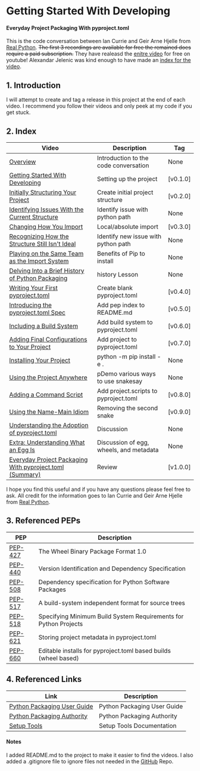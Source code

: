 # Getting Started With Developing
#### Everyday Project Packaging With pyproject.toml

This is the code conversation between Ian Currie and Geir Arne Hjelle from [Real Python](https://realpython.com).  ~~The first 3 recordings are available for free the remained does require a paid subscription.~~  They have realeasd the [enitre video](https://www.youtube.com/watch?v=v6tALyc4C10) for free on youtube!  Alexandar Jelenic was kind enough to have made an [index for the video](https://github.com/glnnlhmn/snakesay/blob/main/VIDEO_INDEX.md).


## 1. Introduction
I will attempt to create and tag a release in this project at the end of each video. I recommend you follow their videos and only peek at my code if you get stuck.

## 2. Index

| Video                                                                                                                             | Description                             | Tag      |
|-----------------------------------------------------------------------------------------------------------------------------------|-----------------------------------------|----------|
| [Overview](https://realpython.com/lessons/packaging-with-pyproject-toml-overview/)                                                | Introduction to the code conversation   | None     |
| [Getting Started With Developing](https://realpython.com/lessons/getting-started-with-developing/)                                | Setting up the project                  | [v0.1.0] |
| [Initially Structuring Your Project](https://realpython.com/lessons/initially-structuring-your-project/)                          | Create initial project structure        | [v0.2.0] |
| [Identifying Issues With the Current Structure](https://realpython.com/lessons/adding-dependencies/)                              | Identify issue with python path         | None     |
| [Changing How You Import](https://realpython.com/lessons/changing-how-you-import/)                                                | Local/absolute import                   | [v0.3.0] |
| [Recognizing How the Structure Still Isn't Ideal](https://realpython.com/lessons/structure-still-isnt-ideal/)                     | Identify new issue with python path     | None     |
| [Playing on the Same Team as the Import System](https://realpython.com/lessons/same-team-as-import-system/)                       | Benefits of Pip to install              | None     |
| [Delving Into a Brief History of Python Packaging](https://realpython.com/lessons/history-of-python-packaging/)                   | history Lesson                          | None     |
| [Writing Your First pyproject.toml](https://realpython.com/lessons/your-first-pyproject-toml/)                                    | Create blank pyproject.toml             | [v0.4.0] |
| [Introducing the pyproject.toml Spec](https://realpython.com/lessons/pyproject-toml-spec/)                                        | Add pep index to README.md              | [v0.5.0] |
| [Including a Build System](https://realpython.com/lessons/including-a-build-system/)                                              | Add build system to pyproject.toml      | [v0.6.0] |
| [Adding Final Configurations to Your Project](https://realpython.com/lessons/final-project-configurations/)                       | Add project to pyproject.toml           | [v0.7.0] |
| [Installing Your Project](https://realpython.com/lessons/installing-your-project/)                                                | python -m pip install -e .              | None     |
| [Using the Project Anywhere](https://realpython.com/lessons/using-the-project-anywhere/)                                          | pDemo various ways to use snakesay      | None     |
| [Adding a Command Script](https://realpython.com/lessons/adding-a-command-script/)                                                | Add project.scripts to pyproject.toml   | [v0.8.0] |
| [Using the Name-Main Idiom](https://realpython.com/lessons/using-the-name-main-idiom/)                                            | Removing the second snake               | [v0.9.0] |
| [Understanding the Adoption of pyproject.toml](https://realpython.com/lessons/adoption-of-pyproject-toml/)                        | Discussion                              | None     |
| [Extra: Understanding What an Egg Is](https://realpython.com/lessons/what-an-egg-is/)                                             | Discussion of egg, wheels, and metadata | None     |
| [Everyday Project Packaging With pyproject.toml (Summary)](https://realpython.com/lessons/packaging-with-pyproject-toml-summary/) | Review                                  | [v1.0.0] |

I hope you find this useful and if you have any questions please feel free to ask. All credit for the information goes to Ian Currie and Geir Arne Hjelle from [Real Python](https://realpython.com).

## 3. Referenced PEPs
| PEP                                          | Description                                                      |
|----------------------------------------------|------------------------------------------------------------------|
| [PEP-427](https://peps.python.org/pep-0427/) | The Wheel Binary Package Format 1.0                              |
| [PEP-440](https://peps.python.org/pep-0440/) | Version Identification and Dependency Specification              |
| [PEP-508](https://peps.python.org/pep-0508/) | Dependency specification for Python Software Packages            |
| [PEP-517](https://peps.python.org/pep-0517/) | A build-system independent format for source trees               |
| [PEP-518](https://peps.python.org/pep-0518/) | Specifying Minimum Build System Requirements for Python Projects |
| [PEP-621](https://peps.python.org/pep-0621/) | Storing project metadata in pyproject.toml                       |
| [PEP-660](https://peps.python.org/pep-0660/) | Editable installs for pyproject.toml based builds (wheel based)  |

## 4. Referenced Links
| Link                                                         | Description                 |
|--------------------------------------------------------------|-----------------------------|
| [Python Packaging User Guide](https://packaging.python.org/) | Python Packaging User Guide |
| [Python Packaging Authority](https://www.pypa.io/en/latest/) | Python Packaging Authority  |
| [Setup Tools](https://setuptools.pypa.io/en/latest/)         | Setup Tools Documentation   |

#### Notes
I added README.md to the project to make it easier to find the videos.  I also added a .gitignore file to ignore files not needed in the [GitHub](https://github.com/glnnlhmn/snakesay) Repo.
